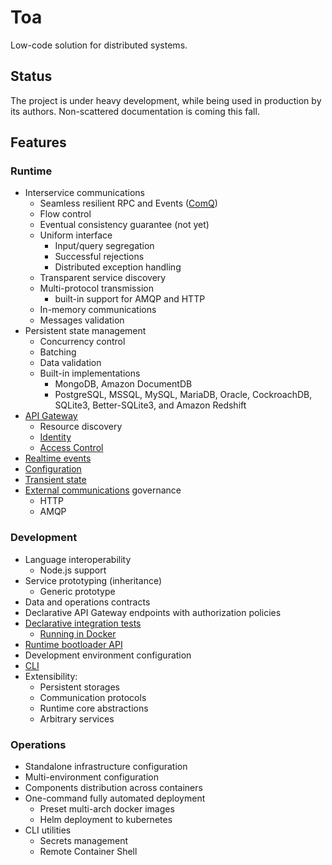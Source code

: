 # Toa

Low-code solution for distributed systems.

## Status

The project is under heavy development, while being used in production by its authors.
Non-scattered documentation is coming this fall.

## Features

### Runtime

- Interservice communications
  - Seamless resilient RPC and Events ([ComQ](https://github.com/toa-io/comq))
  - Flow control
  - Eventual consistency guarantee (not yet)
  - Uniform interface
    - Input/query segregation
    - Successful rejections
    - Distributed exception handling
  - Transparent service discovery
  - Multi-protocol transmission
    - built-in support for AMQP and HTTP
  - In-memory communications
  - Messages validation
- Persistent state management
  - Concurrency control
  - Batching
  - Data validation
  - Built-in implementations
    - MongoDB, Amazon DocumentDB
    - PostgreSQL, MSSQL, MySQL, MariaDB, Oracle, CockroachDB, SQLite3, Better-SQLite3, and Amazon
      Redshift
- [API Gateway](/extensions/exposition)
  - Resource discovery
  - [Identity](extensions/exposition/documentation/identity.md)
  - [Access Control](extensions/exposition/documentation/access.md)
- [Realtime events](/extensions/realtime)
- [Configuration](/extensions/configuration)
- [Transient state](/extensions/stash)
- [External communications](/extensions/origins) governance
  - HTTP
  - AMQP

### Development

- Language interoperability
  - Node.js support
- Service prototyping (inheritance)
  - Generic prototype
- Data and operations contracts
- Declarative API Gateway endpoints with authorization policies
- [Declarative integration tests](/userland/samples)
  - [Running in Docker](/runtime/cli/readme.md#replay)
- [Runtime bootloader API](/userland/stage)
- Development environment configuration
- [CLI](/runtime/cli)
- Extensibility:
  - Persistent storages
  - Communication protocols
  - Runtime core abstractions
  - Arbitrary services

### Operations

- Standalone infrastructure configuration
- Multi-environment configuration
- Components distribution across containers
- One-command fully automated deployment
  - Preset multi-arch docker images
  - Helm deployment to kubernetes
- CLI utilities
  - Secrets management
  - Remote Container Shell
